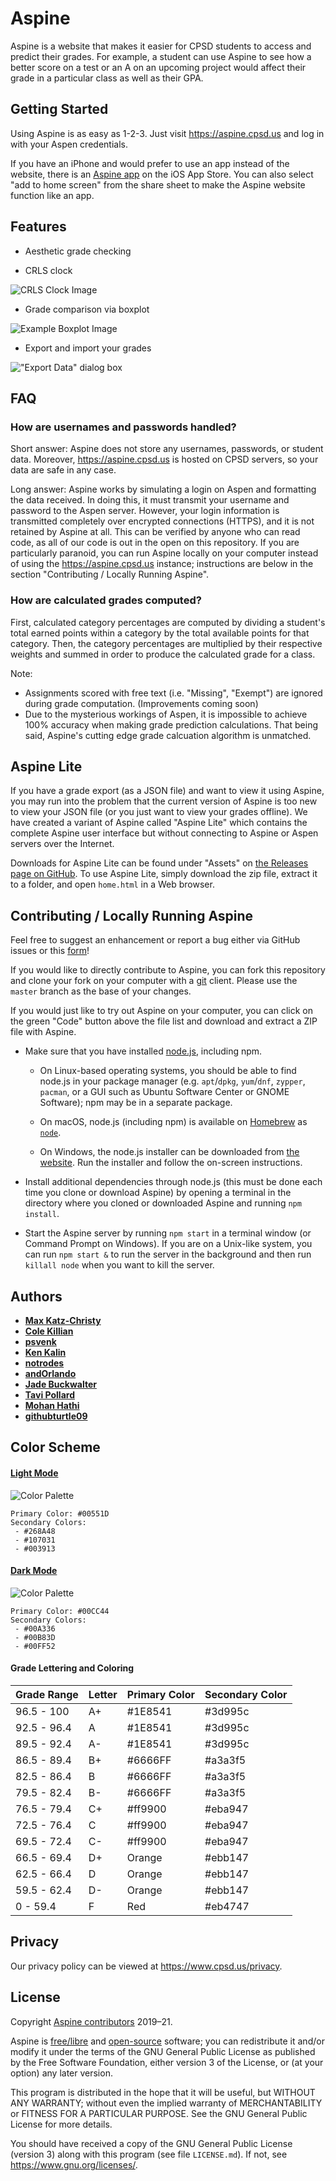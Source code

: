 # Aspine

Aspine is a website that makes it easier for CPSD students to access and predict
their grades. For example, a student can use Aspine to see how a better score on
a test or an A on an upcoming project would affect their grade in a particular
class as well as their GPA.

## Getting Started

Using Aspine is as easy as 1-2-3. Just visit <https://aspine.cpsd.us> and log in
with your Aspen credentials.

If you have an iPhone and would prefer to use an app instead of the website,
there is an [Aspine app](https://apps.apple.com/us/app/aspine/id1498713667) on
the iOS App Store. You can also select "add to home screen" from the share sheet
to make the Aspine website function like an app.

## Features

-   Aesthetic grade checking

-   CRLS clock

![CRLS Clock Image](images/crls-clock.png)

-   Grade comparison via boxplot

![Example Boxplot Image](images/boxplot.png)

-   Export and import your grades

!["Export Data" dialog box](images/export.png)

## FAQ

### How are usernames and passwords handled?

Short answer: Aspine does not store any usernames, passwords, or student data.
Moreover, <https://aspine.cpsd.us> is hosted on CPSD servers, so your data are
safe in any case.

Long answer: Aspine works by simulating a login on Aspen and formatting the data
received. In doing this, it must transmit your username and password to the
Aspen server. However, your login information is transmitted completely over
encrypted connections (HTTPS), and it is not retained by Aspine at all. This can
be verified by anyone who can read code, as all of our code is out in the open
on this repository. If you are particularly paranoid, you can run Aspine locally
on your computer instead of using the <https://aspine.cpsd.us> instance;
instructions are below in the section "Contributing / Locally Running Aspine".

### How are calculated grades computed?

First, calculated category percentages are computed by dividing a student's
total earned points within a category by the total available points for that
category. Then, the category percentages are multiplied by their respective
weights and summed in order to produce the calculated grade for a class.

Note:

-   Assignments scored with free text (i.e. "Missing", "Exempt") are ignored
    during grade computation. (Improvements coming soon)
-   Due to the mysterious workings of Aspen, it is impossible to achieve 100%
    accuracy when making grade prediction calculations. That being said,
    Aspine's cutting edge grade calcuation algorithm is unmatched.

## Aspine Lite

If you have a grade export (as a JSON file) and want to view it using Aspine,
you may run into the problem that the current version of Aspine is too new to
view your JSON file (or you just want to view your grades offline). We have
created a variant of Aspine called "Aspine Lite" which contains the complete
Aspine user interface but without connecting to Aspine or Aspen servers over the
Internet.

Downloads for Aspine Lite can be found under "Assets" on
[the Releases page on GitHub](https://github.com/Aspine/aspine/releases). To use
Aspine Lite, simply download the zip file, extract it to a folder, and open
`home.html` in a Web browser.

## Contributing / Locally Running Aspine

Feel free to suggest an enhancement or report a bug either via GitHub issues or
this [form](https://goo.gl/forms/PYQDtzkp0vHJbFLz2)!

If you would like to directly contribute to Aspine, you can fork this repository
and clone your fork on your computer with a [git](https://git-scm.com/) client.
Please use the `master` branch as the base of your changes.

If you would just like to try out Aspine on your computer, you can click on the
green "Code" button above the file list and download and extract a ZIP file with
Aspine.

-   Make sure that you have installed [node.js](https://nodejs.org/), including
    npm.

    -   On Linux-based operating systems, you should be able to find node.js in
        your package manager (e.g. `apt`/`dpkg`, `yum`/`dnf`, `zypper`,
        `pacman`, or a GUI such as Ubuntu Software Center or GNOME Software);
        npm may be in a separate package.

    -   On macOS, node.js (including npm) is available on
        [Homebrew](https://brew.sh/) as
        [`node`](https://formulae.brew.sh/formula/node).

    -   On Windows, the node.js installer can be downloaded from
        [the website](https://nodejs.org/). Run the installer and follow the
        on-screen instructions.

-   Install additional dependencies through node.js (this must be done each time
    you clone or download Aspine) by opening a terminal in the directory where
    you cloned or downloaded Aspine and running `npm install`.

-   Start the Aspine server by running `npm start` in a terminal window (or
    Command Prompt on Windows). If you are on a Unix-like system, you can run
    `npm start &` to run the server in the background and then run
    `killall node` when you want to kill the server.

## Authors

-   [**Max Katz-Christy**](https://github.com/maxtkc)
-   [**Cole Killian**](https://github.com/Ruborcalor)
-   [**psvenk**](https://github.com/psvenk)
-   [**Ken Kalin**](https://github.com/kdk1616)
-   [**notrodes**](https://github.com/notrodes)
-   [**andOrlando**](https://github.com/andOrlando)
-   [**Jade Buckwalter**](https://github.com/jadebuckwalter)
-   [**Tavi Pollard**](https://github.com/tektaxi)
-   [**Mohan Hathi**](https://github.com/MohanMaker)
-   [**githubturtle09**](https://github.com/githubturtle09)

## Color Scheme

#### [Light Mode](http://paletton.com/#uid=12W0u0kw0e-n8nFrjj8Hz9QS55d)

![Color Palette](images/color-scheme-light.png)

```
Primary Color: #00551D
Secondary Colors:
 - #268A48
 - #107031
 - #003913
```

#### [Dark Mode](https://coolors.co/00a336-00b83d-00cc44-00ff52-2d2e2f)

![Color Palette](images/color-scheme-dark.png)

```
Primary Color: #00CC44
Secondary Colors:
 - #00A336
 - #00B83D
 - #00FF52
```

#### Grade Lettering and Coloring

| Grade Range | Letter | Primary Color | Secondary Color |
| :---------- | :----- | :------------ | :-------------- |
| 96.5 - 100  | A+     | #1E8541       | #3d995c         |
| 92.5 - 96.4 | A      | #1E8541       | #3d995c         |
| 89.5 - 92.4 | A-     | #1E8541       | #3d995c         |
| 86.5 - 89.4 | B+     | #6666FF       | #a3a3f5         |
| 82.5 - 86.4 | B      | #6666FF       | #a3a3f5         |
| 79.5 - 82.4 | B-     | #6666FF       | #a3a3f5         |
| 76.5 - 79.4 | C+     | #ff9900       | #eba947         |
| 72.5 - 76.4 | C      | #ff9900       | #eba947         |
| 69.5 - 72.4 | C-     | #ff9900       | #eba947         |
| 66.5 - 69.4 | D+     | Orange        | #ebb147         |
| 62.5 - 66.4 | D      | Orange        | #ebb147         |
| 59.5 - 62.4 | D-     | Orange        | #ebb147         |
| 0 - 59.4    | F      | Red           | #eb4747         |

## Privacy

Our privacy policy can be viewed at <https://www.cpsd.us/privacy>.

## License

Copyright
[Aspine contributors](https://github.com/Aspine/aspine/graphs/contributors)
2019&ndash;21.

Aspine is [free/libre](https://www.gnu.org/philosophy/free-sw.html) and
[open-source](https://opensource.org/osd) software; you can redistribute it
and/or modify it under the terms of the GNU General Public License as published
by the Free Software Foundation, either version 3 of the License, or (at your
option) any later version.

This program is distributed in the hope that it will be useful, but WITHOUT ANY
WARRANTY; without even the implied warranty of MERCHANTABILITY or FITNESS FOR A
PARTICULAR PURPOSE. See the GNU General Public License for more details.

You should have received a copy of the GNU General Public License (version 3)
along with this program (see file `LICENSE.md`). If not, see
<https://www.gnu.org/licenses/>.
